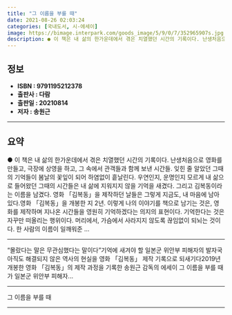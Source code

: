 ```yaml
---
title: "그 이름을 부를 때"
date: 2021-08-26 02:03:24
categories: [국내도서, 시-에세이]
image: https://bimage.interpark.com/goods_image/5/9/0/7/352965907s.jpg
description: ● 이 책은 내 삶의 한가운데에서 겪은 치열했던 시간의 기록이다. 난생처음으로 영화를 만들고, 극장에 상영을 하고, 그 속에서 관객들과 함께 보낸 시간들. 잊힌 줄 알았던 그때의 기억들이 봄날의 꽃잎이 되어 하염없이 흩날린다. 우연인지, 운명인지 모르게 내 삶으로 들어왔던 그때의 시간
---
```


## **정보**

- **ISBN : 9791195212378**
- **출판사 : 다람**
- **출판일 : 20210814**
- **저자 : 송원근**

------



## **요약**

●  이 책은 내 삶의 한가운데에서 겪은 치열했던 시간의 기록이다. 난생처음으로 영화를 만들고, 극장에 상영을 하고, 그 속에서 관객들과 함께 보낸 시간들. 잊힌 줄 알았던 그때의 기억들이 봄날의 꽃잎이 되어 하염없이 흩날린다. 우연인지, 운명인지 모르게 내 삶으로 들어왔던 그때의 시간들은 내 삶에 지워지지 않을 기억을 새겼다. 그리고 김복동이라는 이름을 남겼다. 영화 「김복동」을 제작하던 날들은 그렇게 지금도, 내 마음에 남아 있다.영화 「김복동」을 개봉한 지 2년. 이렇게 나의 이야기를 책으로 남기는 것은, 영화를 제작하며 지나온 시간들을 영원히 기억하겠다는 의지의 표현이다. 기억한다는 것은 자꾸만 떠올리는 행위이다. 머리에서, 가슴에서 사라지지 않도록 끊임없이 되뇌는 것이다. 한 사람의 이름이 일깨워준 ...

------

“몰랐다는 말은 무관심했다는 말이다”기억에 새겨야 할 일본군 위안부 피해자의 발자국아직도 해결되지 않은 역사의 현실을 영화 「김복동」 제작 기록으로 되새기다2019년 개봉한 영화 「김복동」의 제작 과정을 기록한 송원근 감독의 에세이 그 이름을 부를 때가 일본군 위안부 피해자... 

------


그 이름을 부를 때 

------


